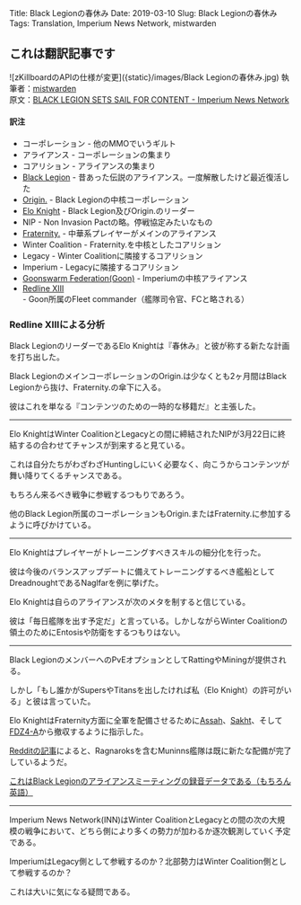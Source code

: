 Title: Black Legionの春休み
Date: 2019-03-10
Slug: Black Legionの春休み
Tags: Translation, Imperium News Network, mistwarden


## これは翻訳記事です
![zKillboardのAPIの仕様が変更]({static}/images/Black Legionの春休み.jpg)
執筆者：[mistwarden](https://imperium.news/author/mistwarden/)  
原文：[BLACK LEGION SETS SAIL FOR CONTENT - Imperium News Network](https://imperium.news/black-legion-sets-sail-for-content/)


#### 訳注
- コーポレーション - 他のMMOでいうギルト
- アライアンス - コーポレーションの集まり
- コアリション - アライアンスの集まり
- [Black Legion](http://evemaps.dotlan.net/alliance/Black_Legion...) - 昔あった伝説のアライアンス。一度解散したけど最近復活した
- [Origin.](http://evemaps.dotlan.net/corp/Origin.) - Black Legionの中核コーポレーション
- [Elo Knight](https://zkillboard.com/character/1511725012/) - Black Legion及びOrigin.のリーダー
- NIP - Non Invasion Pactの略。停戦協定みたいなもの
- [Fraternity.](http://evemaps.dotlan.net/alliance/Fraternity.) - 中華系プレイヤーがメインのアライアンス
- Winter Coalition - Fraternity.を中核としたコアリション
- Legacy - Winter Coalitionに隣接するコアリション
- Imperium - Legacyに隣接するコアリション
- [Goonswarm Federation(Goon)](http://evemaps.dotlan.net/alliance/Goonswarm_Federation) - Imperiumの中核アライアンス
- [Redline XIII](https://zkillboard.com/character/2113754742/) - Goon所属のFleet commander（艦隊司令官、FCと略される）

### Redline XIIIによる分析
Black LegionのリーダーであるElo Knightは『春休み』と彼が称する新たな計画を打ち出した。

Black LegionのメインコーポレーションのOrigin.は少なくとも2ヶ月間はBlack Legionから抜け、Fraternity.の傘下に入る。

彼はこれを単なる『コンテンツのための一時的な移籍だ』と主張した。

----

Elo KnightはWinter CoalitionとLegacyとの間に締結されたNIPが3月22日に終結するの合わせてチャンスが到来すると見ている。

これは自分たちがわざわざHuntingしにいく必要なく、向こうからコンテンツが舞い降りてくるチャンスである。

もちろん来るべき戦争に参戦するつもりであろう。

他のBlack Legion所属のコーポレーションもOrigin.またはFraternity.に参加するように呼びかけている。

----

Elo Knightはプレイヤーがトレーニングすべきスキルの細分化を行った。

彼は今後のバランスアップデートに備えてトレーニングするべき艦船としてDreadnoughtであるNaglfarを例に挙げた。

Elo Knightは自らのアライアンスが次のメタを制すると信じている。

彼は「毎日艦隊を出す予定だ」と言っている。しかしながらWinter Coalitionの領土のためにEntosisや防衛をするつもりはない。

----

Black LegionのメンバーへのPvEオプションとしてRattingやMiningが提供される。

しかし「もし誰かがSupersやTitansを出したければ私（Elo Knight）の許可がいる」と彼は言っていた。

Elo KnightはFraternity方面に全軍を配備させるために[Assah](http://evemaps.dotlan.net/map/Derelik/Assah)、[Sakht](http://evemaps.dotlan.net/map/Aridia/Sakht)、そして[FDZ4-A](http://evemaps.dotlan.net/map/Geminate/FDZ4-A)から撤収するように指示した。

[Redditの記事](https://www.reddit.com/r/Eve/comments/aza2ma/origin_dropping_from_bl/ei6capk/)によると、Ragnaroksを含むMuninns艦隊は既に新たな配備が完了しているようだ。

[これはBlack Legionのアライアンスミーティングの録音データである（もちろん英語）](https://soundcloud.com/user-933545911)

---

Imperium News Network(INN)はWinter CoalitionとLegacyとの間の次の大規模の戦争において、どちら側により多くの勢力が加わるか逐次観測していく予定である。

ImperiumはLegacy側として参戦するのか？北部勢力はWinter Coalition側として参戦するのか？

これは大いに気になる疑問である。
